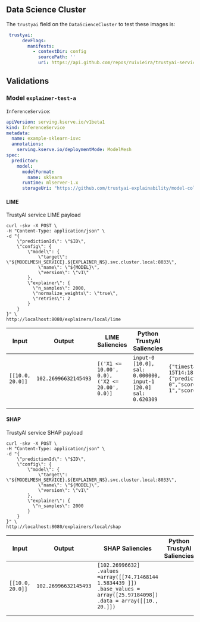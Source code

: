 ## Data Science Cluster

The `trustyai` field on the `DataScienceCluster` to test these images is:

```yaml
 trustyai:
      devFlags:
        manifests:
          - contextDir: config
            sourcePath: ''
            uri: https://api.github.com/repos/ruivieira/trustyai-service-operator/tarball/test/explainers
```

## Validations

### Model `explainer-test-a`

`InferenceService`:

```yaml
apiVersion: serving.kserve.io/v1beta1
kind: InferenceService
metadata:
  name: example-sklearn-isvc
  annotations:
    serving.kserve.io/deploymentMode: ModelMesh
spec:
  predictor:
    model:
      modelFormat:
        name: sklearn
      runtime: mlserver-1.x
      storageUri: "https://github.com/trustyai-explainability/model-collection/raw/main/explainer-test-a/model.joblib"
```

#### LIME

TrustyAI service LIME payload

```shell
curl -skv -X POST \
-H "Content-Type: application/json" \
-d "{
    \"predictionId\": \"$ID\",
    \"config\": {
        \"model\": {
            \"target\": \"${MODELMESH_SERVICE}.${EXPLAINER_NS}.svc.cluster.local:8033\",
            \"name\": \"${MODEL}\",
            \"version\": \"v1\"
        },
        \"explainer\": {
          \"n_samples\": 2000,
          \"normalize_weights\": \"true\",
          \"retries\": 2
        }
    }
}" \
http://localhost:8080/explainers/local/lime
```

| Input            | Output               | LIME Saliencies                                | Python TrustyAI Saliencies                                                      | Service Saliencies                                                                                                                                                                                                 |
|------------------|----------------------|------------------------------------------------|---------------------------------------------------------------------------------|--------------------------------------------------------------------------------------------------------------------------------------------------------------------------------------------------------------------|
| `[[10.0, 20.0]]` | `102.26996632145493` | `[('X1 <= 10.00', 0.0), ('X2 <= 20.00', 0.0)]` | `input-0 [10.0], sal: 0.000000, input-1 [20.0]  sal: 0.620309` | `{"timestamp":"2024-07-15T14:18:55.150+00:00","type":"explanation","saliencies":{"predict-0":[{"name":"inputs-0","score":0.0,"confidence":0.0},{"name":"inputs-1","score":0.6144254953400248,"confidence":0.0}]}}` |
|                  |                      |                                                |                                                                                 |                                                                                                                                                                                                                    |
|                  |                      |                                                |                                                                                 |                                                                                                                                                                                                                    |
#### SHAP

TrustyAI service SHAP payload

```shell
curl -skv -X POST \
-H "Content-Type: application/json" \
-d "{
    \"predictionId\": \"$ID\",
    \"config\": {
        \"model\": {
            \"target\": \"${MODELMESH_SERVICE}.${EXPLAINER_NS}.svc.cluster.local:8033\",
            \"name\": \"${MODEL}\",
            \"version\": \"v1\"
        },
        \"explainer\": {
          \"n_samples\": 2000
        }
    }
}" \
http://localhost:8080/explainers/local/shap
```

| Input            | Output               | SHAP Saliencies                                                                                                               | Python TrustyAI Saliencies | Service Saliencies                                                                                                                                                                                                 |
|------------------|----------------------|-------------------------------------------------------------------------------------------------------------------------------|----------------------------|--------------------------------------------------------------------------------------------------------------------------------------------------------------------------------------------------------------------|
| `[[10.0, 20.0]]` | `102.26996632145493` | `[102.26996632] .values =array([[74.71468144   1.5834439 ]]) .base_values = array([25.97184098]) .data = array([[10., 20.]])` |                            | `{"timestamp":"2024-07-15T14:20:55.532+00:00","type":"explanation","saliencies":{"predict-0":[{"name":"inputs-0","score":0.0,"confidence":0.0},{"name":"inputs-1","score":-0.09804606165315022,"confidence":0.0},{"name":"Background","score":102.26996632145493,"confidence":0.0}]}}` |
|                  |                      |                                                                                                                               |                            |                                                                                                                                                                                                                    |
|                  |                      |                                                                                                                               |                            |                                                                                                                                                                                                                    |

